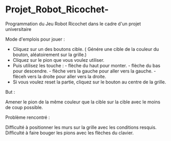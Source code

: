 # Projet_Robot_Ricochet-
Programmation du Jeu Robot Ricochet dans le cadre d'un projet universitaire 

Mode d'emplois pour jouer : 

- Cliquez sur un des boutons cible. ( Génére une cible de la couleur du bouton, aléatoirement sur la grille.)
- Cliquez sur le pion que vous voulez utiliser.
- Puis utilisez les touche :  - flèche du haut pour monter. 
                              - flèche du bas pour descendre. 
                              - flèche vers la gauche pour aller vers la gauche. 
                              - flèceh vers la droite pour aller vers la droite.
- Si vous voulez reset la partie, cliquez sur le bouton au centre de la grille.

But :

Amener le pion de la même couleur que la cible sur la cible avec le moins de coup possible. 

Problème rencontré : 

Difficulté à positionner les murs sur la grille avec les conditions resquis. 
Difficulté à faire bouger les pions avec les flèches du clavier. 
